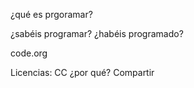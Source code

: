 ¿qué es prgoramar?

¿sabéis programar?
¿habéis programado?

code.org

Licencias: 
	CC
	¿por qué?
	Compartir